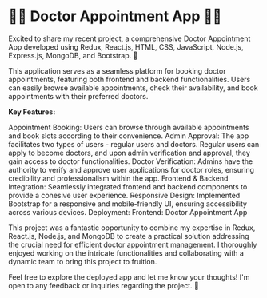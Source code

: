 <h1>👩‍⚕️ Doctor Appointment App 👨‍⚕️
</h1>
Excited to share my recent project, a comprehensive Doctor Appointment App developed using Redux, React.js, HTML, CSS, JavaScript, Node.js, Express.js, MongoDB, and Bootstrap. 🚀

This application serves as a seamless platform for booking doctor appointments, featuring both frontend and backend functionalities. Users can easily browse available appointments, check their availability, and book appointments with their preferred doctors.

<b>Key Features:</b>

Appointment Booking: Users can browse through available appointments and book slots according to their convenience.
Admin Approval: The app facilitates two types of users - regular users and doctors. Regular users can apply to become doctors, and upon admin verification and approval, they gain access to doctor functionalities.
Doctor Verification: Admins have the authority to verify and approve user applications for doctor roles, ensuring credibility and professionalism within the app.
Frontend & Backend Integration: Seamlessly integrated frontend and backend components to provide a cohesive user experience.
Responsive Design: Implemented Bootstrap for a responsive and mobile-friendly UI, ensuring accessibility across various devices.
Deployment:
Frontend: Doctor Appointment App

This project was a fantastic opportunity to combine my expertise in Redux, React.js, Node.js, and MongoDB to create a practical solution addressing the crucial need for efficient doctor appointment management. I thoroughly enjoyed working on the intricate functionalities and collaborating with a dynamic team to bring this project to fruition.

Feel free to explore the deployed app and let me know your thoughts! I'm open to any feedback or inquiries regarding the project. 📩






